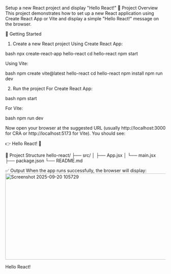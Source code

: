 Setup a new React project and display "Hello React!"
📌 Project Overview
This project demonstrates how to set up a new React application using Create React App or Vite and display a simple "Hello React!" message on the browser.

🚀 Getting Started
1. Create a new React project
Using Create React App:

bash npx create-react-app hello-react cd hello-react npm start

Using Vite:

bash npm create vite@latest hello-react cd hello-react npm install npm run dev

2. Run the project
For Create React App:

bash npm start

For Vite:

bash npm run dev

Now open your browser at the suggested URL (usually http://localhost:3000 for CRA or http://localhost:5173 for Vite). You should see:

👉 Hello React! 🎉

📂 Project Structure
hello-react/ ├── src/ │ ├── App.jsx │ └── main.jsx ├── package.json └── README.md

✅ Output
When the app runs successfully, the browser will display:
<img width="526" height="271" alt="Screenshot 2025-09-20 105729" src="https://github.com/user-attachments/assets/1153fda3-6795-47d5-b8f5-3e6802a3f085" />




Hello React! 
